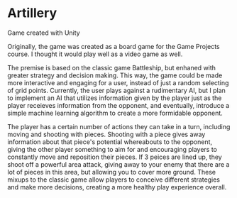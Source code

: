 # Artillery

Game created with Unity

Originally, the game was created as a board game for the Game Projects course.  I thought it would play well as a video game as well.

The premise is based on the classic game Battleship, but enhaned with greater strategy and decision making.  This way, the game could be
made more interactive and engaging for a user, instead of just a random selecting of grid points.  Currently, the user plays against a 
rudimentary AI, but I plan to implement an AI that utilizes information given by the player just as the player receieves information from
the opponent, and eventually, introduce a simple machine learning algorithm to create a more formidable opponent.

The player has a certain number of actions they can take in a turn, including moving and shooting with pieces.  Shooting with a piece
gives away information about that piece's potential whereabouts to the opponent, giving the other player something to aim for and encouraging
players to constantly move and reposition their pieces.  If 3 peices are lined up, they shoot off a powerful area attack, giving away to your enemy
that there are a lot of pieces in this area, but allowing you to cover more ground.  These mixups to the classic game allow players to conceive
different strategies and make more decisions, creating a more healthy play experience overall.
